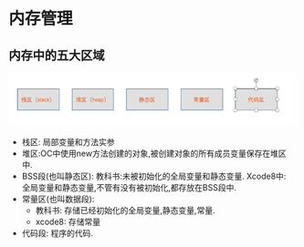 # 内存管理

## 内存中的五大区域
![](/assets/内存管理1.png)
- 栈区: 局部变量和方法实参
- 堆区:OC中使用new方法创建的对象,被创建对象的所有成员变量保存在堆区中.
- BSS段(也叫静态区):
    教科书:未被初始化的全局变量和静态变量.
    Xcode8中: 全局变量和静态变量,不管有没有被初始化,都存放在BSS段中.
- 常量区(也叫数据段):
    - 教科书: 存储已经初始化的全局变量,静态变量,常量.
    - xcode8: 存储常量
- 代码段: 程序的代码.


